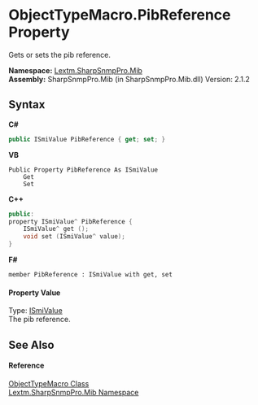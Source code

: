 # ObjectTypeMacro.PibReference Property 
 

Gets or sets the pib reference.

**Namespace:**&nbsp;<a href="N_Lextm_SharpSnmpPro_Mib">Lextm.SharpSnmpPro.Mib</a><br />**Assembly:**&nbsp;SharpSnmpPro.Mib (in SharpSnmpPro.Mib.dll) Version: 2.1.2

## Syntax

**C#**<br />
``` C#
public ISmiValue PibReference { get; set; }
```

**VB**<br />
``` VB
Public Property PibReference As ISmiValue
	Get
	Set
```

**C++**<br />
``` C++
public:
property ISmiValue^ PibReference {
	ISmiValue^ get ();
	void set (ISmiValue^ value);
}
```

**F#**<br />
``` F#
member PibReference : ISmiValue with get, set

```


#### Property Value
Type: <a href="T_Lextm_SharpSnmpPro_Mib_ISmiValue">ISmiValue</a><br />The pib reference.

## See Also


#### Reference
<a href="T_Lextm_SharpSnmpPro_Mib_ObjectTypeMacro">ObjectTypeMacro Class</a><br /><a href="N_Lextm_SharpSnmpPro_Mib">Lextm.SharpSnmpPro.Mib Namespace</a><br />